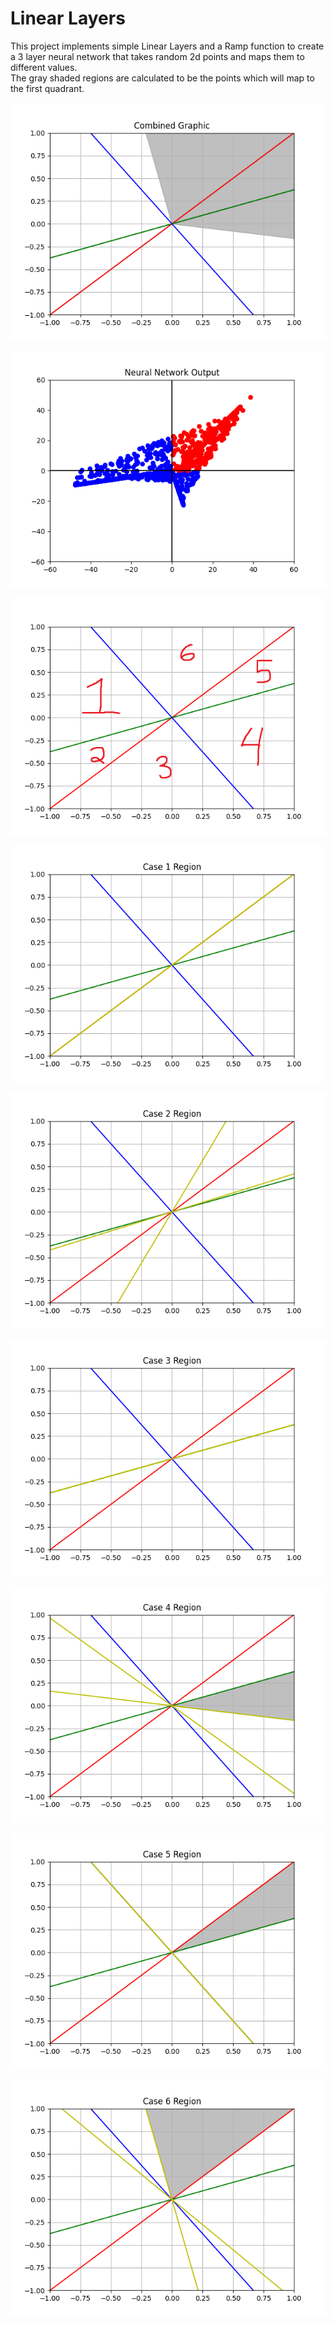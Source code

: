 # Linear Layers
This project implements simple Linear Layers and a Ramp function to create <br />
a 3 layer neural network that takes random 2d points and maps them to different values. <br />
The gray shaded regions are calculated to be the points which will map to the first quadrant. <br /> <br />
![combined](images/combined_graphic.png?raw=true "Title")
<br />

![combined](images/scatter_plot.png?raw=true "Title")
<br />

![combined](images/case_regions.png?raw=true "Title")
<br />

![figure 1](images/case_1_region.png?raw=true "Title")
<br />

![figure 2](images/case_2_region.png?raw=true "Title")
<br />

![figure 3](images/case_3_region.png?raw=true "Title")
<br />

![figure 4](images/case_4_region.png?raw=true "Title")
<br />

![figure 5](images/case_5_region.png?raw=true "Title")
<br />

![figure 6](images/case_6_region.png?raw=true "Title")
